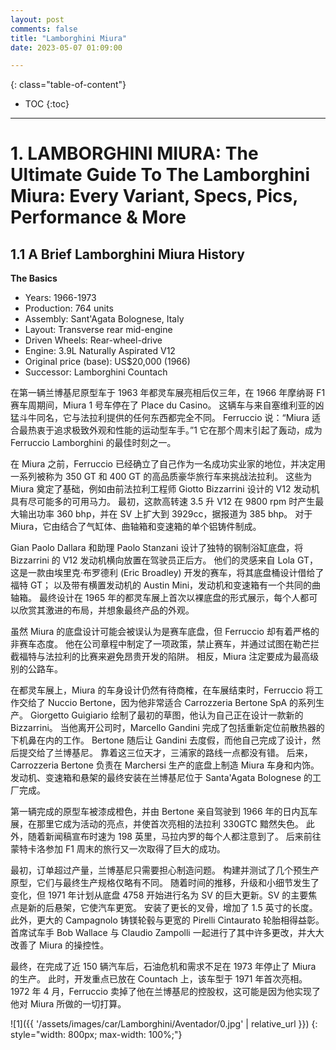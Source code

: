 ```yaml
---
layout: post
comments: false
title: "Lamborghini Miura"
date: 2023-05-07 01:09:00

---
```



<!--more-->

{: class="table-of-content"}
* TOC
{:toc}

---

# 1. LAMBORGHINI MIURA: The Ultimate Guide To The Lamborghini Miura: Every Variant, Specs, Pics, Performance & More

## 1.1 A Brief Lamborghini Miura History

**The Basics**

* Years: 1966-1973
* Production: 764 units
* Assembly: Sant'Agata Bolognese, Italy
* Layout: Transverse rear mid-engine
* Driven Wheels: Rear-wheel-drive
* Engine: 3.9L Naturally Aspirated V12
* Original price (base): US$20,000 (1966)
* Successor: Lamborghini Countach


在第一辆兰博基尼原型车于 1963 年都灵车展亮相后仅三年，在 1966 年摩纳哥 F1 赛车周期间，Miura 1 号车停在了 Place du Casino。 这辆车与来自塞维利亚的凶猛斗牛同名，它与法拉利提供的任何东西都完全不同。 Ferruccio 说：“Miura 适合最热衷于追求极致外观和性能的运动型车手。”1 它在那个周末引起了轰动，成为 Ferruccio Lamborghini 的最佳时刻之一。

在 Miura 之前，Ferruccio 已经确立了自己作为一名成功实业家的地位，并决定用一系列被称为 350 GT 和 400 GT 的高品质豪华旅行车来挑战法拉利。 这些为 Miura 奠定了基础，例如由前法拉利工程师 Giotto Bizzarrini 设计的 V12 发动机具有尽可能多的可用马力。 最初，这款高转速 3.5 升 V12 在 9800 rpm 时产生最大输出功率 360 bhp，并在 SV 上扩大到 3929cc，据报道为 385 bhp。 对于 Miura，它由结合了气缸体、曲轴箱和变速箱的单个铝铸件制成。

Gian Paolo Dallara 和助理 Paolo Stanzani 设计了独特的钢制浴缸底盘，将 Bizzarrini 的 V12 发动机横向放置在驾驶员正后方。 他们的灵感来自 Lola GT，这是一款由埃里克·布罗德利 (Eric Broadley) 开发的赛车，将其底盘桶设计借给了福特 GT； 以及带有横置发动机的 Austin Mini，发动机和变速箱有一个共同的曲轴箱。 最终设计在 1965 年的都灵车展上首次以裸底盘的形式展示，每个人都可以欣赏其激进的布局，并想象最终产品的外观。

虽然 Miura 的底盘设计可能会被误认为是赛车底盘，但 Ferruccio 却有着严格的非赛车态度。 他在公司章程中制定了一项政策，禁止赛车，并通过试图在勒芒拦截福特与法拉利的比赛来避免昂贵开发的陷阱。 相反，Miura 注定要成为最高级别的公路车。

在都灵车展上，Miura 的车身设计仍然有待商榷，在车展结束时，Ferruccio 将工作交给了 Nuccio Bertone，因为他非常适合 Carrozzeria Bertone SpA 的系列生产。 Giorgetto Guigiario 绘制了最初的草图，他认为自己正在设计一款新的 Bizzarrini。 当他离开公司时，Marcello Gandini 完成了包括重新定位前散热器的下机鼻在内的工作。 Bertone 随后让 Gandini 去度假，而他自己完成了设计，然后提交给了兰博基尼。 靠着这三位天才，三浦家的路线一点都没有错。 后来，Carrozzeria Bertone 负责在 Marchersi 生产的底盘上制造 Miura 车身和内饰。 发动机、变速箱和悬架的最终安装在兰博基尼位于 Santa'Agata Bolognese 的工厂完成。

第一辆完成的原型车被漆成橙色，并由 Bertone 亲自驾驶到 1966 年的日内瓦车展，在那里它成为活动的亮点，并使首次亮相的法拉利 330GTC 黯然失色。 此外，随着新闻稿宣布时速为 198 英里，马拉内罗的每个人都注意到了。 后来前往蒙特卡洛参加 F1 周末的旅行又一次取得了巨大的成功。

最初，订单超过产量，兰博基尼只需要担心制造问题。 构建并测试了几个预生产原型，它们与最终生产规格仅略有不同。 随着时间的推移，升级和小细节发生了变化，但 1971 年计划从底盘 4758 开始进行名为 SV 的巨大更新。SV 的主要焦点是新的后悬架，它使汽车更宽。 安装了更长的叉骨，增加了 1.5 英寸的长度。 此外，更大的 Campagnolo 铸镁轮毂与更宽的 Pirelli Cintaurato 轮胎相得益彰。 首席试车手 Bob Wallace 与 Claudio Zampolli 一起进行了其中许多更改，并大大改善了 Miura 的操控性。

最终，在完成了近 150 辆汽车后，石油危机和需求不足在 1973 年停止了 Miura 的生产。 此时，开发重点已放在 Countach 上，该车型于 1971 年首次亮相。1972 年 4 月，Ferruccio 卖掉了他在兰博基尼的控股权，这可能是因为他实现了他对 Miura 所做的一切打算。

![1]({{ '/assets/images/car/Lamborghini/Aventador/0.jpg' | relative_url }})
{: style="width: 800px; max-width: 100%;"}


